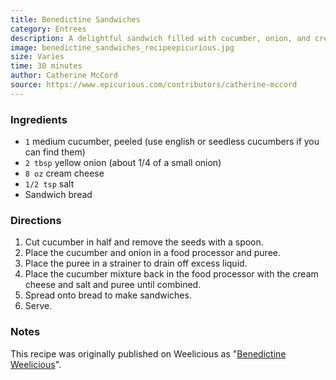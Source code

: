 ```yaml
---
title: Benedictine Sandwiches
category: Entrees
description: A delightful sandwich filled with cucumber, onion, and cream cheese.
image: benedictine_sandwiches_recipeepicurious.jpg
size: Varies
time: 30 minutes
author: Catherine McCord
source: https://www.epicurious.com/contributors/catherine-mccord
---
```


### Ingredients

* `1` medium cucumber, peeled (use english or seedless cucumbers if you can find them)
* `2 tbsp` yellow onion (about 1/4 of a small onion)
* `8 oz` cream cheese
* `1/2 tsp` salt
* Sandwich bread

### Directions

1. Cut cucumber in half and remove the seeds with a spoon.
2. Place the cucumber and onion in a food processor and puree.
3. Place the puree in a strainer to drain off excess liquid.
4. Place the cucumber mixture back in the food processor with the cream cheese and salt and puree until combined.
5. Spread onto bread to make sandwiches.
6. Serve.

### Notes

This recipe was originally published on Weelicious as "[Benedictine Weelicious](http://weelicious.com/2009/06/09/benedictine/)".